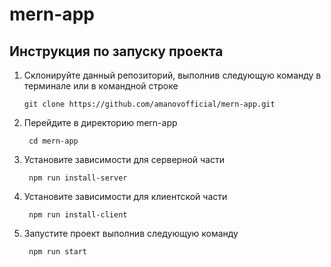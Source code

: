 # mern-app

## Инструкция по запуску проекта 
   

1. Склонируйте данный репозиторий, выполнив следующую команду в терминале или в командной строке

       git clone https://github.com/amanovofficial/mern-app.git

2. Перейдите в директорию mern-app

        cd mern-app

3. Установите зависимости для серверной части

        npm run install-server

4. Установите зависимости для клиентской части

        npm run install-client

5. Запустите проект выполнив следующую команду

        npm run start
    